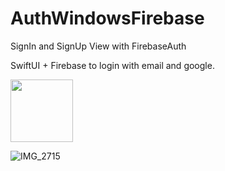 # AuthWindowsFirebase
SignIn and SignUp View with FirebaseAuth

SwiftUI + Firebase to login with email and google.

<img src="https://user-images.githubusercontent.com/97796448/168837954-545b20bf-7102-4281-b039-3598b25bfc0f.PNG" width="100">

![IMG_2715](https://user-images.githubusercontent.com/97796448/168837954-545b20bf-7102-4281-b039-3598b25bfc0f.PNG)



